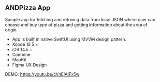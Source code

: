## ANDPizza App

Sample app for fetching and retriving data from local JSON where user can choose and buy type of pizza and getting information about the area of origin.

- App is builf in native SwiftUI using MVVM design pattern.
- Xcode 12.5 +
- iOS 14.5 +
- Combine
- MapKit
- Figma UX Design

DEMO: https://youtu.be/cVnElAiFx5w

